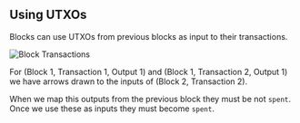 ## Using UTXOs

Blocks can use UTXOs from previous blocks as input to their transactions.

![Block Transactions](https://res.cloudinary.com/divzjiip8/image/upload/c_scale,h_372/v1553801107/BlockTransactions_eclwq3.png)

For (Block 1, Transaction 1, Output 1) and (Block 1, Transaction 2, Output 1) we have arrows drawn to the inputs of (Block 2, Transaction 2). 

When we map this outputs from the previous block they must be not `spent`. Once we use these as inputs they must become `spent`. 